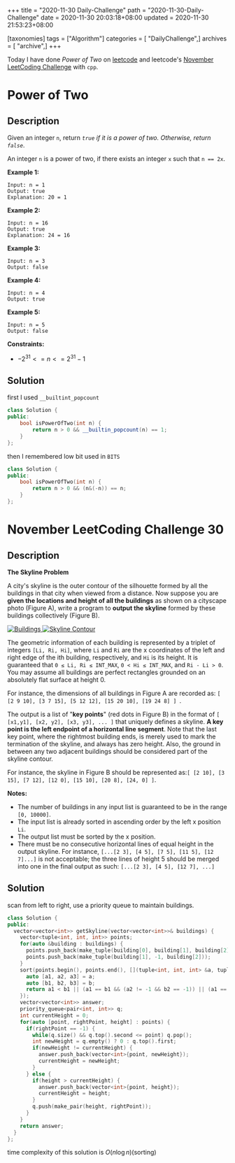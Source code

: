 +++
title = "2020-11-30 Daily-Challenge"
path = "2020-11-30-Daily-Challenge"
date = 2020-11-30 20:03:18+08:00
updated = 2020-11-30 21:53:23+08:00

[taxonomies]
tags = ["Algorithm"]
categories = [ "DailyChallenge",]
archives = [ "archive",]
+++

Today I have done *Power of Two* on [leetcode](https://leetcode.com/problems/power-of-two/) and leetcode's [November LeetCoding Challenge](https://leetcode.com/explore/challenge/card/november-leetcoding-challenge/568/week-5-november-29th-november-30th/3549) with `cpp`.

<!-- more -->

# Power of Two

## Description

Given an integer `n`, return *`true` if it is a power of two. Otherwise, return `false`*.

An integer `n` is a power of two, if there exists an integer `x` such that `n == 2x`.

 **Example 1:**

```
Input: n = 1
Output: true
Explanation: 20 = 1
```

**Example 2:**

```
Input: n = 16
Output: true
Explanation: 24 = 16
```

**Example 3:**

```
Input: n = 3
Output: false
```

**Example 4:**

```
Input: n = 4
Output: true
```

**Example 5:**

```
Input: n = 5
Output: false
```

**Constraints:**

- $-2^{31} <= n <= 2^{31} - 1$

## Solution

first I used `__builtint_popcount`

``` cpp
class Solution {
public:
    bool isPowerOfTwo(int n) {
        return n > 0 && __builtin_popcount(n) == 1;
    }
};
```

then I remembered low bit used in `BITS`

``` cpp
class Solution {
public:
    bool isPowerOfTwo(int n) {
        return n > 0 && (n&(-n)) == n;
    }
};

```

# November LeetCoding Challenge 30

## Description

**The Skyline Problem**

A city's skyline is the outer contour of the silhouette formed by all the buildings in that city when viewed from a distance. Now suppose you are **given the locations and height of all the buildings** as shown on a cityscape photo (Figure A), write a program to **output the skyline** formed by these buildings collectively (Figure B).

[![Buildings](https://assets.leetcode.com/uploads/2018/10/22/skyline1.png) ](https://leetcode.com/static/images/problemset/skyline1.jpg)[![Skyline Contour](https://assets.leetcode.com/uploads/2018/10/22/skyline2.png)](https://leetcode.com/static/images/problemset/skyline2.jpg)

The geometric information of each building is represented by a triplet of integers `[Li, Ri, Hi]`, where `Li` and `Ri` are the x coordinates of the left and right edge of the ith building, respectively, and `Hi` is its height. It is guaranteed that `0 ≤ Li, Ri ≤ INT_MAX`, `0 < Hi ≤ INT_MAX`, and `Ri - Li > 0`. You may assume all buildings are perfect rectangles grounded on an absolutely flat surface at height 0.

For instance, the dimensions of all buildings in Figure A are recorded as: `[ [2 9 10], [3 7 15], [5 12 12], [15 20 10], [19 24 8] ] `.

The output is a list of "**key points**" (red dots in Figure B) in the format of `[ [x1,y1], [x2, y2], [x3, y3], ... ]` that uniquely defines a skyline. **A key point is the left endpoint of a horizontal line segment**. Note that the last key point, where the rightmost building ends, is merely used to mark the termination of the skyline, and always has zero height. Also, the ground in between any two adjacent buildings should be considered part of the skyline contour.

For instance, the skyline in Figure B should be represented as:`[ [2 10], [3 15], [7 12], [12 0], [15 10], [20 8], [24, 0] ]`.

**Notes:**

- The number of buildings in any input list is guaranteed to be in the range `[0, 10000]`.
- The input list is already sorted in ascending order by the left x position `Li`.
- The output list must be sorted by the x position.
- There must be no consecutive horizontal lines of equal height in the output skyline. For instance, `[...[2 3], [4 5], [7 5], [11 5], [12 7]...]` is not acceptable; the three lines of height 5 should be merged into one in the final output as such: `[...[2 3], [4 5], [12 7], ...]`

## Solution

scan from left to right, use a priority queue to maintain buildings.

``` cpp
class Solution {
public:
  vector<vector<int>> getSkyline(vector<vector<int>>& buildings) {
    vector<tuple<int, int, int>> points;
    for(auto &building : buildings) {
      points.push_back(make_tuple(building[0], building[1], building[2]));
      points.push_back(make_tuple(building[1], -1, building[2]));
    }
    sort(points.begin(), points.end(), [](tuple<int, int, int> &a, tuple<int, int, int> &b) {
      auto [a1, a2, a3] = a;
      auto [b1, b2, b3] = b; 
      return a1 < b1 || (a1 == b1 && (a2 != -1 && b2 == -1)) || (a1 == b1 && a3 > b3);
    });
    vector<vector<int>> answer;
    priority_queue<pair<int, int>> q;
    int currentHeight = 0;
    for(auto [point, rightPoint, height] : points) {
      if(rightPoint == -1) {
        while(q.size() && q.top().second <= point) q.pop();
        int newHeight = q.empty() ? 0 : q.top().first;
        if(newHeight != currentHeight) {
          answer.push_back(vector<int>{point, newHeight});
          currentHeight = newHeight;
        }
      } else {
        if(height > currentHeight) {
          answer.push_back(vector<int>{point, height});
          currentHeight = height;
        }
        q.push(make_pair(height, rightPoint));
      }
    }
    return answer;
  }
};
```

time complexity of this solution is $O(n \log n)$(sorting)